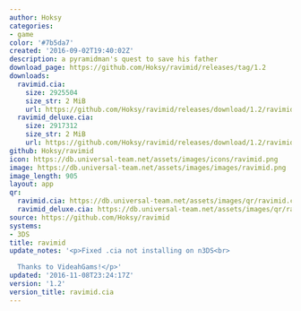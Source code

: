 ```yaml
---
author: Hoksy
categories:
- game
color: '#7b5da7'
created: '2016-09-02T19:40:02Z'
description: a pyramidman's quest to save his father
download_page: https://github.com/Hoksy/ravimid/releases/tag/1.2
downloads:
  ravimid.cia:
    size: 2925504
    size_str: 2 MiB
    url: https://github.com/Hoksy/ravimid/releases/download/1.2/ravimid.cia
  ravimid_deluxe.cia:
    size: 2917312
    size_str: 2 MiB
    url: https://github.com/Hoksy/ravimid/releases/download/1.2/ravimid_deluxe.cia
github: Hoksy/ravimid
icon: https://db.universal-team.net/assets/images/icons/ravimid.png
image: https://db.universal-team.net/assets/images/images/ravimid.png
image_length: 905
layout: app
qr:
  ravimid.cia: https://db.universal-team.net/assets/images/qr/ravimid.cia.png
  ravimid_deluxe.cia: https://db.universal-team.net/assets/images/qr/ravimid_deluxe.cia.png
source: https://github.com/Hoksy/ravimid
systems:
- 3DS
title: ravimid
update_notes: '<p>Fixed .cia not installing on n3DS<br>

  Thanks to VideahGams!</p>'
updated: '2016-11-08T23:24:17Z'
version: '1.2'
version_title: ravimid.cia
---
```

